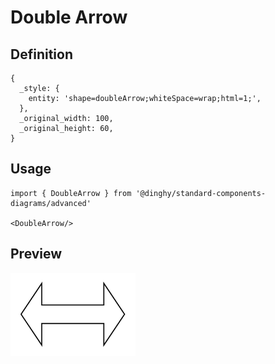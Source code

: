 # Double Arrow

## Definition

```
{
  _style: { 
    entity: 'shape=doubleArrow;whiteSpace=wrap;html=1;',
  },
  _original_width: 100,
  _original_height: 60,
}
```

## Usage

```
import { DoubleArrow } from '@dinghy/standard-components-diagrams/advanced'

<DoubleArrow/>
```

## Preview

<img src="./double-arrow.png" width="200"/>
